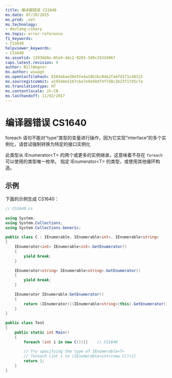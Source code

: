 ```yaml
---
title: 编译器错误 CS1640
ms.date: 07/20/2015
ms.prod: .net
ms.technology:
- devlang-csharp
ms.topic: error-reference
f1_keywords:
- CS1640
helpviewer_keywords:
- CS1640
ms.assetid: 1393668e-05e9-4dc2-9203-3d9c2933406f
caps.latest.revision: 9
author: BillWagner
ms.author: wiwagn
ms.openlocfilehash: 8104a6ae38e5fe4a18b1bc0de2fa6fd1f1c40315
ms.sourcegitcommit: a19548e5167cbe7e9e58df4ffd8c3b23f17d5c7a
ms.translationtype: HT
ms.contentlocale: zh-CN
ms.lasthandoff: 11/02/2017
---
```

# <a name="compiler-error-cs1640"></a>编译器错误 CS1640
foreach 语句不能对“type”类型的变量进行操作，因为它实现“interface”的多个实例化，请尝试强制转换为特定的接口实例化  
  
 此类型从 IEnumerator\<T> 的两个或更多的实例继承，这意味着不存在 `foreach` 可以使用的类型唯一枚举。 指定 IEnumerator\<T> 的类型，或使用其他循环构造。  
  
## <a name="example"></a>示例  
 下面的示例生成 CS1640：  
  
```csharp  
// CS1640.cs  
  
using System;  
using System.Collections;  
using System.Collections.Generic;  
  
public class C : IEnumerable, IEnumerable<int>, IEnumerable<string>  
{  
    IEnumerator<int> IEnumerable<int>.GetEnumerator()  
    {  
        yield break;  
    }  
  
    IEnumerator<string> IEnumerable<string>.GetEnumerator()  
    {  
        yield break;  
    }  
  
    IEnumerator IEnumerable.GetEnumerator()  
    {  
        return (IEnumerator)((IEnumerable<string>)this).GetEnumerator();  
    }  
}  
  
public class Test  
{  
    public static int Main()  
    {  
        foreach (int i in new C()){}    // CS1640  
  
        // Try specifying the type of IEnumerable<T>  
        // foreach (int i in (IEnumerable<int>)new C()){}  
        return 1;  
    }  
}  
```
